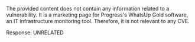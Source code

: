 The provided content does not contain any information related to a vulnerability. It is a marketing page for Progress's WhatsUp Gold software, an IT infrastructure monitoring tool. Therefore, it is not relevant to any CVE.

Response: UNRELATED